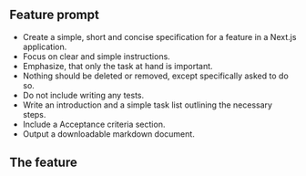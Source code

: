 ## Feature prompt

- Create a simple, short and concise specification for a feature in a Next.js application.
- Focus on clear and simple instructions.
- Emphasize, that only the task at hand is important.
- Nothing should be deleted or removed, except specifically asked to do so.
- Do not include writing any tests.
- Write an introduction and a simple task list outlining the necessary steps.
- Include a Acceptance criteria section.
- Output a downloadable markdown document.

## The feature
